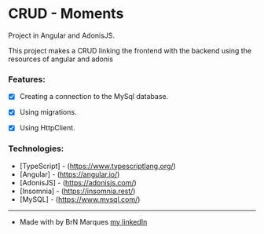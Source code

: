 # CRUD - Moments

Project in Angular and AdonisJS.

<p>This project makes a CRUD linking the frontend with the backend using the resources of angular and adonis</p>

### Features:

* [x] Creating a connection to the MySql database.
* [x] Using migrations.
* [X] Using HttpClient.


### Technologies:

* [TypeScript] - (https://www.typescriptlang.org/)
* [Angular] - (https://angular.io/)
* [AdonisJS] - (https://adonisjs.com/)
* [Insomnia] - (https://insomnia.rest/) 
* [MySQL] - (https://www.mysql.com/)

_______________________________

* Made with by BrN Marques [my linkedIn](https://www.linkedin.com/in/brunomarques85/)
